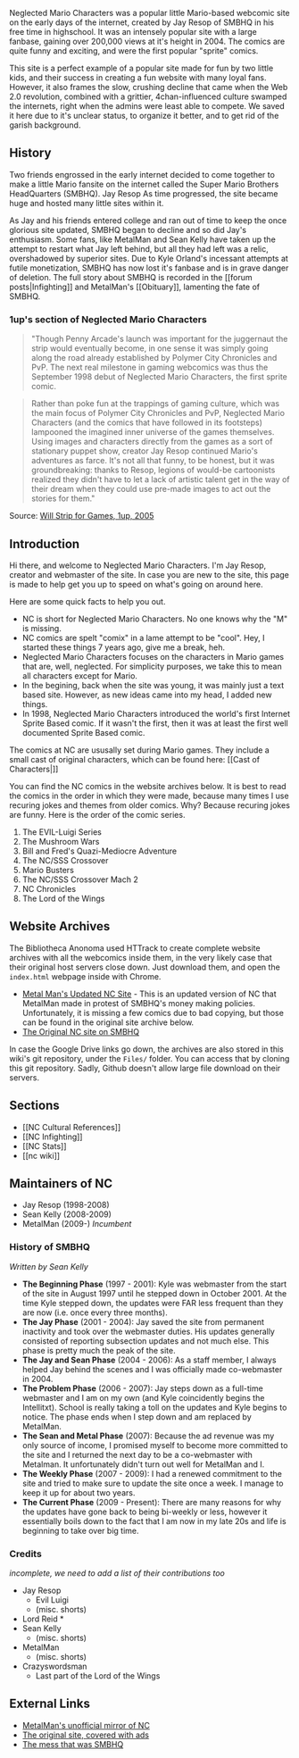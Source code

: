 Neglected Mario Characters was a popular little Mario-based webcomic site on the early days of the internet, created by Jay Resop of SMBHQ in his free time in highschool. It was an intensely popular site with a large fanbase, gaining over 200,000 views at it's height in 2004. The comics are quite funny and exciting, and were the first popular "sprite" comics.

This site is a perfect example of a popular site made for fun by two little kids, and their success in creating a fun website with many loyal fans. However, it also frames the slow, crushing decline that came when the Web 2.0 revolution, combined with a grittier, 4chan-influenced culture swamped the internets, right when the admins were least able to compete. We saved it here due to it's unclear status, to organize it better, and to get rid of the garish background.

## History

Two friends engrossed in the early internet decided to come together to make a little Mario fansite on the internet called the Super Mario Brothers HeadQuarters (SMBHQ). Jay Resop  As time progressed, the site became huge and hosted many little sites within it.

As Jay and his friends entered college and ran out of time to keep the once glorious site updated, SMBHQ began to decline and so did Jay's enthusiasm. Some fans, like MetalMan and Sean Kelly have taken up the attempt to restart what Jay left behind, but all they had left was a relic, overshadowed by superior sites. Due to Kyle Orland's incessant attempts at futile monetization, SMBHQ has now lost it's fanbase and is in grave danger of deletion. The full story about SMBHQ is recorded in the [[forum posts|Infighting]] and MetalMan's [[Obituary]], lamenting the fate of SMBHQ.

### 1up's section of Neglected Mario Characters

> "Though Penny Arcade's launch was important for the juggernaut the strip would eventually become, in one sense it was simply going along the road already established by Polymer City Chronicles and PvP. The next real milestone in gaming webcomics was thus the September 1998 debut of Neglected Mario Characters, the first sprite comic.

> Rather than poke fun at the trappings of gaming culture, which was the main focus of Polymer City Chronicles and PvP, Neglected Mario Characters (and the comics that have followed in its footsteps) lampooned the imagined inner universe of the games themselves. Using images and characters directly from the games as a sort of stationary puppet show, creator Jay Resop continued Mario's adventures as farce. It's not all that funny, to be honest, but it was groundbreaking: thanks to Resop, legions of would-be cartoonists realized they didn't have to let a lack of artistic talent get in the way of their dream when they could use pre-made images to act out the stories for them."

Source: [Will Strip for Games, 1up, 2005](http://www.1up.com/features/strip-games)

## Introduction

Hi there, and welcome to Neglected Mario Characters. I'm Jay Resop, creator and webmaster of the site. In case you are new to the site, this page is made to help get you up to speed on what's going on around here.

Here are some quick facts to help you out.

* NC is short for Neglected Mario Characters. No one knows why the "M" is missing.
* NC comics are spelt "comix" in a lame attempt to be "cool". Hey, I started these things 7 years ago, give me a break, heh.
* Neglected Mario Characters focuses on the characters in Mario games that are, well, neglected. For simplicity purposes, we take this to mean all characters except for Mario.
* In the begining, back when the site was young, it was mainly just a text based site. However, as new ideas came into my head, I added new things.
* In 1998, Neglected Mario Characters introduced the world's first Internet Sprite Based comic. If it wasn't the first, then it was at least the first well documented Sprite Based comic.

The comics at NC are ususally set during Mario games. They include a small cast of original characters, which can be found here: [[Cast of Characters|]]

You can find the NC comics in the website archives below. It is best to read the comics in the order in which they were made, because many times I use recuring jokes and themes from older comics. Why? Because recuring jokes are funny. Here is the order of the comic series.

1. The EVIL-Luigi Series
2. The Mushroom Wars
3. Bill and Fred's Quazi-Mediocre Adventure
4. The NC/SSS Crossover
5. Mario Busters
6. The NC/SSS Crossover Mach 2
7. NC Chronicles
8. The Lord of the Wings

## Website Archives

The Bibliotheca Anonoma used HTTrack to create complete website archives with all the webcomics inside them, in the very likely case that their original host servers close down. Just download them, and open the `index.html` webpage inside with Chrome.

* [Metal Man's Updated NC Site](https://drive.google.com/file/d/0B7WYx7u6HJh_c0hyZHVQR3dvaUU/edit?usp=sharing) - This is an updated version of NC that MetalMan made in protest of SMBHQ's money making policies. Unfortunately, it is missing a few comics due to bad copying, but those can be found in the original site archive below.
* [The Original NC site on SMBHQ](https://drive.google.com/file/d/0B7WYx7u6HJh_bEZ4MmthcTNYVkU/edit?usp=sharing)

In case the Google Drive links go down, the archives are also stored in this wiki's git repository, under the `Files/` folder. You can access that by cloning this git repository. Sadly, Github doesn't allow large file download on their servers.

## Sections

* [[NC Cultural References]]
* [[NC Infighting]]
* [[NC Stats]]
* [[nc wiki]]


## Maintainers of NC

* Jay Resop (1998-2008)
* Sean Kelly (2008-2009)
* MetalMan (2009-) *Incumbent*

### History of SMBHQ

*Written by Sean Kelly*

* **The Beginning Phase** (1997 - 2001): Kyle was webmaster from the start of the site in August 1997 until he stepped down in October 2001. At the time Kyle stepped down, the updates were FAR less frequent than they are now (i.e. once every three months).
* **The Jay Phase** (2001 - 2004): Jay saved the site from permanent inactivity and took over the webmaster duties. His updates generally consisted of reporting subsection updates and not much else. This phase is pretty much the peak of the site.
* **The Jay and Sean Phase** (2004 - 2006): As a staff member, I always helped Jay behind the scenes and I was officially made co-webmaster in 2004.
* **The Problem Phase** (2006 - 2007): Jay steps down as a full-time webmaster and I am on my own (and Kyle coincidently begins the Intellitxt). School is really taking a toll on the updates and Kyle begins to notice. The phase ends when I step down and am replaced by MetalMan.
* **The Sean and Metal Phase** (2007): Because the ad revenue was my only source of income, I promised myself to become more committed to the site and I returned the next day to be a co-webmaster with Metalman. It unfortunately didn't turn out well for MetalMan and I.
* **The Weekly Phase** (2007 - 2009): I had a renewed commitment to the site and tried to make sure to update the site once a week. I manage to keep it up for about two years.
* **The Current Phase** (2009 - Present): There are many reasons for why the updates have gone back to being bi-weekly or less, however it essentially boils down to the fact that I am now in my late 20s and life is beginning to take over big time.

### Credits

*incomplete, we need to add a list of their contributions too*

* Jay Resop
  * Evil Luigi
  * (misc. shorts)
* Lord Reid
  *
* Sean Kelly
  * (misc. shorts)
* MetalMan
  * (misc. shorts)
* Crazyswordsman
  * Last part of the Lord of the Wings

## External Links

* [MetalMan's unofficial mirror of NC](http://nc.metalman88.com/index2.html)
* [The original site, covered with ads](http://www.smbhq.com/nc/)
* [The mess that was SMBHQ](http://www.smbhq.com)